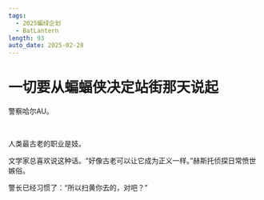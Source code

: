 ```yaml
---
tags:
  - 2025蝙绿企划
  - BatLantern
length: 93
auto_date: 2025-02-28
---
```


# 一切要从蝙蝠侠决定站街那天说起

警察哈尔AU。

<br>

人类最古老的职业是妓。

文学家总喜欢说这种话。“好像古老可以让它成为正义一样。”赫斯托侦探日常愤世嫉俗。

警长已经习惯了：“所以扫黄你去的，对吧？”
